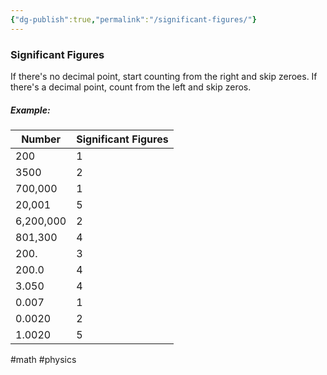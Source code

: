 ```yaml
---
{"dg-publish":true,"permalink":"/significant-figures/"}
---
```


### Significant Figures
If there's no decimal point, start counting from the right and skip zeroes.
If there's a decimal point, count from the left and skip zeros.

##### Example:
| Number    | Significant Figures |
| --------- | ------------------- |
| 200       | 1                   |
| 3500      | 2                   |
| 700,000   | 1                   |
| 20,001    | 5                   |
| 6,200,000 | 2                   |
| 801,300   | 4                   |
| 200.      | 3                   |
| 200.0     | 4                   |
| 3.050     | 4                   |
| 0.007     | 1                   |
| 0.0020    | 2                   |
| 1.0020    | 5                   |

#math #physics 
